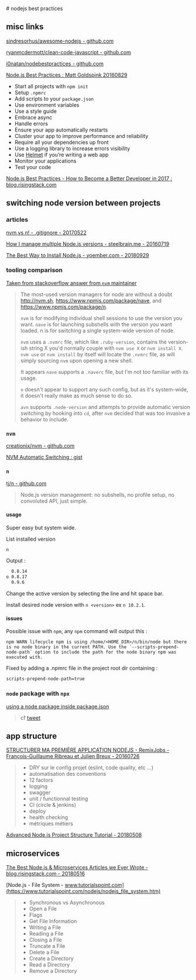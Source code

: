 # nodejs best practices

## misc links

[sindresorhus/awesome-nodejs - github.com](https://github.com/sindresorhus/awesome-nodejs)

[ryanmcdermott/clean-code-javascript - github.com](https://github.com/ryanmcdermott/clean-code-javascript)

[i0natan/nodebestpractices - github.com](https://github.com/i0natan/nodebestpractices)

[Node.js Best Practices : Matt Goldspink 20160829](https://www.codementor.io/mattgoldspink/nodejs-best-practices-du1086jja)

- Start all projects with `npm init`
- Setup `.npmrc`
- Add scripts to your `package.json`
- Use environment variables
- Use a style guide
- Embrace async
- Handle errors
- Ensure your app automatically restarts
- Cluster your app to improve performance and reliability
- Require all your dependencies up front
- Use a logging library to increase errors visibility
- Use [Helmet](https://github.com/helmetjs/helmet) if you’re writing a web app
- Monitor your applications
- Test your code

[Node.js Best Practices - How to Become a Better Developer in 2017 : blog.risingstack.com](https://blog.risingstack.com/node-js-best-practices-2017/)

## switching node version between projects

### articles

[nvm vs n! - .gitignore - 20170522](https://medium.com/gitignore/nvm-vs-n-f34ebca314ea)

[How I manage multiple Node.js versions - steelbrain.me - 20160719](https://steelbrain.me/2016/07/19/how-i-manage-multiple-node-js-versions.html)

[The Best Way to Install Node.js - yoember.com - 20180929](https://yoember.com/nodejs/the-best-way-to-install-node-js/)

### tooling comparison

[Taken from stackoverflow answer from `nvm` maintainer](https://stackoverflow.com/a/29545541)

> The most-used version managers for node are without a doubt http://nvm.sh, https://www.npmjs.com/package/nave, and https://www.npmjs.com/package/n.
> 
> `nvm` is for modifying individual shell sessions to use the version you want. `nave` is for launching subshells with the version you want loaded. n is for switching a single system-wide version of node.
> 
> `nvm` uses a `.nvmrc` file, which like `.ruby-version`, contains the version-ish string X you'd normally couple with `nvm use X` or `nvm install X`. `nvm use` or `nvm install` by itself will locate the `.nvmrc` file, as will simply sourcing `nvm` upon opening a new shell.
> 
> It appears `nave` supports a `.naverc` file, but I'm not too familiar with its usage.
> 
> `n` doesn't appear to support any such config, but as it's system-wide, it doesn't really make as much sense to do so.
> 
> `avn` supports `.node-version` and attempts to provide automatic version switching by hooking into `cd`, after `nvm` decided that was too invasive a behavior to include.

### `nvm`

[creationix/nvm - github.com](https://github.com/creationix/nvm)

[NVM Automatic Switching : gist](https://gist.github.com/calendee/bb55962fd720a6dbeed6bf356976656c)

### `n`

[tj/n - github.com](https://github.com/tj/n)

> Node.js version management: no subshells, no profile setup, no convoluted API, just simple.

#### usage

Super easy but system wide.

List installed version 

```bash
n
```

Output :

```bash
  0.8.14
ο 0.8.17
  0.9.6
```

Change the active version by selecting the line and hit space bar.

Install desired node version with `n <version>` ex `n 10.2.1`.

#### issues

Possible issue with `npm`, any `npm` command will output this :

```text
npm WARN lifecycle npm is using /home/<HOME_DIR>/n/bin/node but there is no node binary in the current PATH. Use the `--scripts-prepend-node-path` option to include the path for the node binary npm was executed with.
```

Fixed by adding a .npmrc file in the project root dir containing :

```text
scripts-prepend-node-path=true
```


### `node` package with `npx`

[using a node package inside package.json](https://www.npmjs.com/package/node)

> cf [tweet](https://twitter.com/maybekatz/status/958157474397171712)

## app structure

[STRUCTURER MA PREMIÈRE APPLICATION NODEJS - RemixJobs - François-Guillaume Ribreau et Julien Breux - 20160726](https://www.youtube.com/watch?time_continue=1&v=Q9rS9e1KInc)

> 
> - DRY sur le config projet (eslint, code quality, etc ...)
> - automatisation des conventions
> - 12 factors
> - logging
> - swagger
> - unit / functionnal testing
> - CI (circle & jenkins)
> - deploy
> - health checking
> - métriques métiers
> 

[Advanced Node.js Project Structure Tutorial - 20180508](https://blog.codeship.com/advanced-node-js-project-structure-tutorial/)

## microservices

[The Best Node.js & Microservices Articles we Ever Wrote - blog.risingstack.com - 20180516](https://blog.risingstack.com/top-nodejs-microservices-articles-risingstack/)

[Node.js - File System - www.tutorialspoint.com](https://www.tutorialspoint.com/nodejs/nodejs_file_system.htm)

> - Synchronous vs Asynchronous
> - Open a File
> - Flags
> - Get File Information
> - Writing a File
> - Reading a File
> - Closing a File
> - Truncate a File
> - Delete a File
> - Create a Directory
> - Read a Directory
> - Remove a Directory
